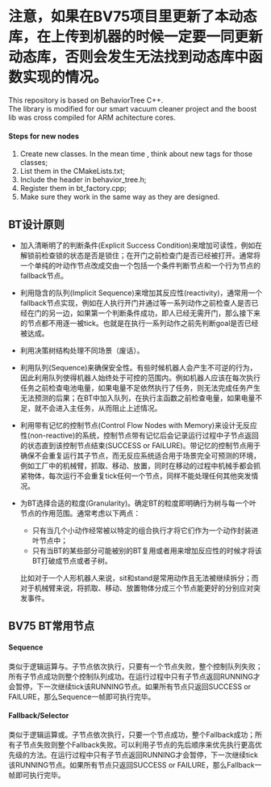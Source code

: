 #  注意，如果在BV75项目里更新了本动态库，在上传到机器的时候一定要一同更新动态库，否则会发生无法找到动态库中函数实现的情况。

This repository is based on BehaviorTree C++.           
The library is modified for our smart vacuum cleaner project and the boost lib was cross compiled for ARM achitecture cores.        

#### Steps for new nodes

1. Create new classes. In the mean time , think about new tags for those classes;  
2. List them in the CMakeLists.txt;
3. Include the header in behavior_tree.h;
4. Register them in bt_factory.cpp;
5. Make sure they work in the same way as they are designed.





## BT设计原则

* 加入清晰明了的判断条件(Explicit Success Condition)来增加可读性，例如在解锁前检查锁的状态是否是锁住；在开门之前检查门是否已经被打开。通常将一个单纯的叶动作节点改成交由一个包括一个条件判断节点和一个行为节点的fallback节点。

* 利用隐含的队列(Implicit Sequence)来增加其反应性(reactivity)，通常用一个fallback节点实现，例如在人执行开门并通过等一系列动作之前检查人是否已经在门的另一边，如果第一个判断条件成功，即人已经无需开门，那么接下来的节点都不用逐一被tick。也就是在执行一系列动作之前先判断goal是否已经被达成。

* 利用决策树结构处理不同场景（废话）。

* 利用队列(Sequence)来确保安全性。有些时候机器人会产生不可逆的行为，因此利用队列使得机器人始终处于可控的范围内。例如机器人应该在每次执行任务之前检查电池电量，如果电量不足依然执行了任务，则无法完成任务产生无法预测的后果；在BT中加入队列，在执行主函数之前检查电量，如果电量不足，就不会进入主任务，从而阻止上述情况。

* 利用带有记忆的控制节点(Control Flow Nodes with Memory)来设计无反应性(non-reactive)的系统，控制节点带有记忆后会记录运行过程中子节点返回的状态直到该控制节点结束(SUCCESS or FAILURE)。带记忆的控制节点用于确保不会重复运行其子节点，而无反应系统适合用于场景完全可预测的环境，例如工厂中的机械臂，抓取、移动、放置，同时在移动的过程中机械手都会抓紧物体，每次运行不会重复tick任何一个节点，同样不能处理任何其他突发情况。

* 为BT选择合适的粒度(Granularity)。确定BT的粒度即明确行为树与每一个叶节点的作用范围。通常考虑以下两点：

  * 只有当几个小动作经常被以特定的组合执行才将它们作为一个动作封装进叶节点中；
  * 只有当BT的某些部分可能被别的BT复用或者用来增加反应性的时候才将该BT打破成节点或者子树。

  比如对于一个人形机器人来说，sit和stand是常用动作且无法被继续拆分；而对于机械臂来说，将抓取、移动、放置物体分成三个节点能更好的分别应对突发事件。



## BV75 BT常用节点

#### Sequence

类似于逻辑运算与。子节点依次执行，只要有一个节点失败，整个控制队列失败；所有子节点成功则整个控制队列成功。在运行过程中只有子节点返回RUNNING才会暂停，下一次继续tick该RUNNING节点。如果所有节点只返回SUCCESS or FAILURE，那么Sequence一帧即可执行完毕。

#### Fallback/Selector

类似于逻辑运算或。子节点依次执行，只要一个节点成功，整个Fallback成功；所有子节点失败则整个Fallback失败。可以利用子节点的先后顺序来优先执行更高优先级的方法。在运行过程中只有子节点返回RUNNING才会暂停，下一次继续tick该RUNNING节点。如果所有节点只返回SUCCESS or FAILURE，那么Fallback一帧即可执行完毕。

 
